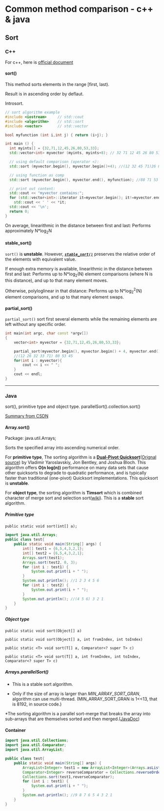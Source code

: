 # Common method comparison - c++ & java


## Sort

### C++

For c++, here is [official document](http://www.cplusplus.com/reference/algorithm/sort/?kw=sort)

#### sort()

This method sorts elements in the range [first, last).

Result is in ascending order by deflaut.

Introsort.

```cpp
// sort algorithm example
#include <iostream>     // std::cout
#include <algorithm>    // std::sort
#include <vector>       // std::vector

bool myfunction (int i,int j) { return (i>j); }

int main () {
  int myints[] = {32,71,12,45,26,80,53,33};
  std::vector<int> myvector (myints, myints+8); // 32 71 12 45 26 80 53 33

  // using default comparison (operator <):
  std::sort (myvector.begin(), myvector.begin()+4); //(12 32 45 71)26 80 53 33

  // using function as comp
  std::sort (myvector.begin(), myvector.end(), myfunction); //80 71 53 45 33 32 26 12

  // print out content:
  std::cout << "myvector contains:";
  for (std::vector<int>::iterator it=myvector.begin(); it!=myvector.end(); ++it)
    std::cout << ' ' << *it;
  std::cout << '\n';
  return 0;
}
```

On average, linearithmic in the distance between first and last: Performs approximately N\*log<sub>2</sub>N

#### stable_sort()

`sort()` is **unstable**. However, **_[`stable_sort()`](http://www.cplusplus.com/reference/algorithm/stable_sort/)_** preserves the relative order of the elements with equivalent value.

If enough extra memory is available, linearithmic in the distance between first and last: Performs up to N\*log<sub>2</sub>(N) element comparisons (where N is this distance), and up to that many element moves.

Otherwise, polyloglinear in that distance: Performs up to N\*log<sub>2</sub><sup>2</sup>(N) element comparisons, and up to that many element swaps.

#### partial_sort()

`partial_sort()` sort first several elements while the remaining elements are left without any specific order.

```c++
int main(int argc, char const *argv[])
{
    vector<int> myvector = {32,71,12,45,26,80,53,33};

    partial_sort(myvector.begin(), myvector.begin() + 4, myvector.end());
    //(12 26 32 33 71) 80 53 45
    for(int i : myvector){
        cout << i << " ";
    }
    cout << endl;
}
```

---

### Java

sort(), primitive type and object type. parallelSort().collection.sort()

[Summary from CSDN](https://blog.csdn.net/whp1473/article/details/79678974)

#### Array.sort()

Package: java.util.Arrays;

Sorts the specified array into ascending numerical order.

For **primitive type**, The sorting algorithm is a **[Dual-Pivot Quicksort](https://www.jianshu.com/p/2c6f79e8ce6e)**([Orignal source](https://arxiv.org/pdf/1511.01138.pdf)) by Vladimir Yaroslavskiy, Jon Bentley, and Joshua Bloch. This algorithm offers **O(n log(n))** performance on many data sets that cause other quicksorts to degrade to quadratic performance, and is typically faster than traditional (one-pivot) Quicksort implementations. This quicksort is **unstable**.

For **object type**, the sorting algorithm is **Timsort** which is combined character of merge sort and selection sort([wiki](https://en.wikipedia.org/wiki/Timsort)). This is a **stable** sort algorithm.

##### Primitive type

`public static void sort​(int[] a);`

```java
import java.util.Arrays;
public class test{
    public static void main(String[] args) {
        int[] test1 = {6,5,4,3,2,1};
        int[] test2 = {6,5,4,3,2,1};
        Arrays.sort(test1);
        Arrays.sort(test2, 0, 3);
        for (int i : test1) {
            System.out.print(i + " ");
        }
        System.out.println(); //1 2 3 4 5 6
        for (int i : test2) {
            System.out.print(i + " ");
        }
        System.out.println(); //(4 5 6) 3 2 1
    }
}
```

##### Object type

`public static void sort​(Object[] a)`

`public static void sort​(Object[] a, int fromIndex, int toIndex)`

`public static <T> void sort​(T[] a, Comparator<? super T> c)`

`public static <T> void sort​(T[] a, int fromIndex, int toIndex, Comparator<? super T> c)`

##### Arrays.parallelSort()

-   This is a stable sort algorithm.

-   Only if the size of array is larger than _MIN_ARRAY_SORT_GRAN_, algorithm can use multi-thread. (MIN_ARRAY_SORT_GRAN is 1<<13, that is 8192, in source code.)

\*The sorting algorithm is a parallel sort-merge that breaks the array into sub-arrays that are themselves sorted and then merged.([JavaDoc](<https://docs.oracle.com/en/java/javase/12/docs/api/java.base/java/util/Arrays.html#parallelSort(int%5B%5D)>))

#### Container

```java
import java.util.Collections;
import java.util.Comparator;
import java.util.ArrayList;

public class test{
    public static void main(String[] args) {
        ArrayList<Integer> test1 = new ArrayList<Integer>(Arrays.asList(9,3,2,1,8,7,6,5,4));
        Comparator<Integer> reverseComparator = Collections.reverseOrder();
        Collections.sort(test1,reverseComparator);
        for (int i : test1) {
            System.out.print(i + " ");
        }
        System.out.println(); //9 8 7 6 5 4 3 2 1
    }
}
```

